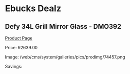 
# Ebucks Dealz
## Defy 34L Grill Mirror Glass - DMO392
[Product Page](https://www.ebucks.com/web/shop/productSelected.do?prodId=1228849563&catId=704989856)

Price: R2639.00

Image: /web/cms/system/galleries/pics/prodimg/74457.png

Savings: 


	